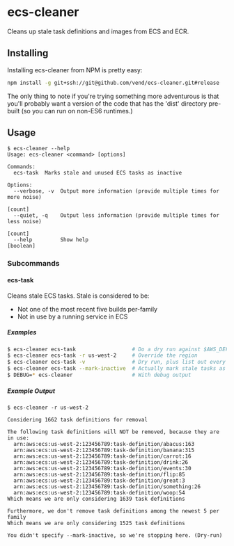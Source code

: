 # ecs-cleaner

Cleans up stale task definitions and images from ECS and ECR.

## Installing

Installing ecs-cleaner from NPM is pretty easy:

```sh
npm install -g git+ssh://git@github.com/vend/ecs-cleaner.git#release
```

The only thing to note if you're trying something more adventurous is that you'll probably
 want a version of the code that has the 'dist' directory pre-built (so you can run on non-ES6 runtimes.)

## Usage

```
$ ecs-cleaner --help
Usage: ecs-cleaner <command> [options]

Commands:
  ecs-task  Marks stale and unused ECS tasks as inactive

Options:
  --verbose, -v  Output more information (provide multiple times for more noise)
                                                                         [count]
  --quiet, -q    Output less information (provide multiple times for less noise)
                                                                         [count]
  --help         Show help                                             [boolean]
```

### Subcommands

#### ecs-task

Cleans stale ECS tasks. Stale is considered to be:

 * Not one of the most recent five builds per-family
 * Not in use by a running service in ECS

##### Examples

```sh
$ ecs-cleaner ecs-task                  # Do a dry run against $AWS_DEFAULT_REGION
$ ecs-cleaner ecs-task -r us-west-2     # Override the region
$ ecs-cleaner ecs-task -v               # Dry run, plus list out every task considered stale
$ ecs-cleaner ecs-task --mark-inactive  # Actually mark stale tasks as inactive
$ DEBUG=* ecs-cleaner                   # With debug output
```

##### Example Output

```
$ ecs-cleaner -r us-west-2

Considering 1662 task definitions for removal

The following task definitions will NOT be removed, because they are in use:
  arn:aws:ecs:us-west-2:123456789:task-definition/abacus:163
  arn:aws:ecs:us-west-2:123456789:task-definition/banana:315
  arn:aws:ecs:us-west-2:123456789:task-definition/carrot:16
  arn:aws:ecs:us-west-2:123456789:task-definition/drink:26
  arn:aws:ecs:us-west-2:123456789:task-definition/events:30
  arn:aws:ecs:us-west-2:123456789:task-definition/flip:85
  arn:aws:ecs:us-west-2:123456789:task-definition/great:3
  arn:aws:ecs:us-west-2:123456789:task-definition/something:26
  arn:aws:ecs:us-west-2:123456789:task-definition/woop:54
Which means we are only considering 1639 task definitions

Furthermore, we don't remove task definitions among the newest 5 per family
Which means we are only considering 1525 task definitions

You didn't specify --mark-inactive, so we're stopping here. (Dry-run)
```

